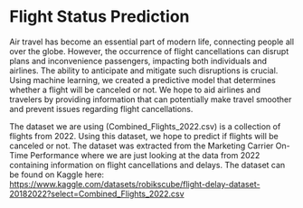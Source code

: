 # Flight Status Prediction
Air travel has become an essential part of modern life, connecting people all over the globe. However, the occurrence of flight cancellations can disrupt plans and inconvenience passengers, impacting both individuals and airlines. The ability to anticipate and mitigate such disruptions is crucial. Using machine learning, we created a predictive model that determines whether a flight will be canceled or not. We hope to aid airlines and travelers by providing information that can potentially make travel smoother and prevent issues regarding flight cancellations.

The dataset we are using (Combined_Flights_2022.csv) is a collection of flights from 2022. Using this dataset, we hope to predict if flights will be canceled or not. The dataset was extracted from the Marketing Carrier On-Time Performance where we are just looking at the data from 2022 containing information on flight cancellations and delays. The dataset can be found on Kaggle here: https://www.kaggle.com/datasets/robikscube/flight-delay-dataset-20182022?select=Combined_Flights_2022.csv
